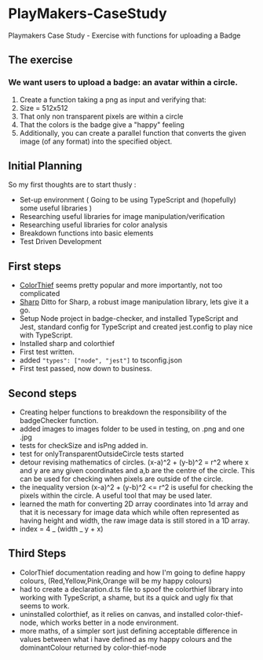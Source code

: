 # PlayMakers-CaseStudy

Playmakers Case Study - Exercise with functions for uploading a Badge

## The exercise

### We want users to upload a badge: an avatar within a circle.

1. Create a function taking a png as input and verifying that:
2. Size = 512x512
3. That only non transparent pixels are within a circle
4. That the colors is the badge give a "happy" feeling
5. Additionally, you can create a parallel function that converts the given image (of any format) into the specified object.

## Initial Planning

So my first thoughts are to start thusly :

- Set-up environment ( Going to be using TypeScript and (hopefully) some useful libraries )
- Researching useful libraries for image manipulation/verification
- Researching useful libraries for color analysis
- Breakdown functions into basic elements
- Test Driven Development

## First steps

- [ColorThief](https://lokeshdhakar.com/projects/color-thief/#examples) seems pretty popular and more importantly, not too complicated
- [Sharp](https://sharp.pixelplumbing.com/) Ditto for Sharp, a robust image manipulation library, lets give it a go.
- Setup Node project in badge-checker, and installed TypeScript and Jest, standard config for TypeScript and created jest.config to play nice with TypeScript.
- Installed sharp and colorthief
- First test written.
- added `"types": ["node", "jest"]` to tsconfig.json
- First test passed, now down to business.

## Second steps

- Creating helper functions to breakdown the responsibility of the badgeChecker function.
- added images to images folder to be used in testing, on .png and one .jpg
- tests for checkSize and isPng added in.
- test for onlyTransparentOutsideCircle tests started
- detour revising mathematics of circles. (x-a)^2 + (y-b)^2 = r^2 where x and y are any given coordinates and a,b are the centre of the circle. This can be used for checking when pixels are outside of the circle.
- the inequality version (x-a)^2 + (y-b)^2 <= r^2 is useful for checking the pixels within the circle. A useful tool that may be used later.
- learned the math for converting 2D array coordinates into 1d array and that it is necessary for image data which while often represented as having height and width, the raw image data is still stored in a 1D array.
- index = 4 _ (width _ y + x)

## Third Steps

- ColorThief documentation reading and how I'm going to define happy colours, (Red,Yellow,Pink,Orange will be my happy colours)
- had to create a declaration.d.ts file to spoof the colorthief library into working with TypeScript, a shame, but its a quick and ugly fix that seems to work.
- uninstalled colorthief, as it relies on canvas, and installed color-thief-node, which works better in a node environment.
- more maths, of a simpler sort just defining acceptable difference in values between what i have defined as my happy colours and the dominantColour returned by color-thief-node
